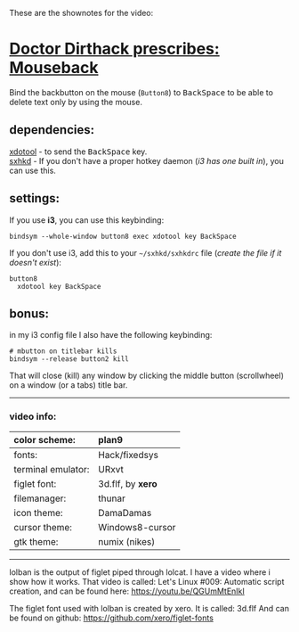 These are the shownotes for the video:  
# [Doctor Dirthack prescribes: Mouseback][vidlink]


Bind the backbutton on the mouse (`Button8`) to <kbd>BackSpace</kbd> to be able to delete text only by using the mouse.  

## dependencies:

[xdotool] - to send the <kbd>BackSpace</kbd> key.  
[sxhkd] - If you don't have a proper hotkey daemon (*i3 has one built in*), you can use this.  

[vidlink]: https://youtu.be/ruJIsjm465Y
[xdotool]: https://github.com/jordansissel/xdotool
[sxhkd]: https://github.com/baskerville/sxhkd

## settings:

If you use **i3**, you can use this keybinding:  
``` text
bindsym --whole-window button8 exec xdotool key BackSpace
```

If you don't use i3, add this to your `~/sxhkd/sxhkdrc` file (*create the file if it doesn't exist*):  
``` text
button8
  xdotool key BackSpace
```

## bonus:

in my i3 config file I also have the following keybinding:  

``` text
# mbutton on titlebar kills
bindsym --release button2 kill 
```

That will close (kill) any window by clicking the middle button (scrollwheel) on a window (or a tabs) title bar.
* * *

### video info:
color scheme:      | plan9
:---|:---
fonts:             | Hack/fixedsys
terminal emulator: | URxvt
figlet font:       | 3d.flf, by **xero** 
filemanager:       | thunar
icon theme:        | DamaDamas
cursor theme:      | Windows8-cursor
gtk theme:         | numix (nikes)

* * *

lolban is the output of figlet piped through lolcat. 
I have a video where i show how it works. That video 
is called: Let's Linux #009: Automatic script creation, 
and can be found here: https://youtu.be/QGUmMtEnIkI

The figlet font used with lolban is created by xero. 
It is called: 3d.flf
And can be found on github:
https://github.com/xero/figlet-fonts 
